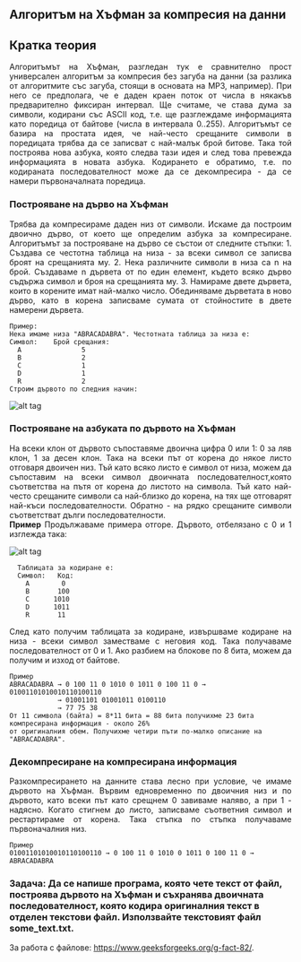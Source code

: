 ## Алгоритъм на Хъфман за компресия на данни

## Кратка теория
<p align="justify">
Алгоритъмът на Хъфман, разгледан тук е сравнително прост универсален алгоритъм за компресия без загуба на данни (за разлика от алгоритмите със загуба, 
стоящи в основата на MP3, например). При него се предполага, че е даден краен поток от числа в някакъв предварително фиксиран интервал. Ще считаме, 
че става дума за символи, кодирани със ASCII код, т.е. ще разглеждаме информацията като поредица от байтове (числа в интервала 0..255). Алгоритъмът 
се базира на простата идея, че най-често срещаните символи в поредицата трябва да се записват с най-малък брой битове. Така той построява нова азбука, 
която следва тази идея и след това превежда информацията в новата азбука. Кодирането е обратимо, т.е. по кодираната последователност може да се декомпресира - 
да се намери първоначалната поредица.
</p>

### Построяване на дърво на Хъфман
<p align="justify">
Трябва да компресираме даден низ от символи. Искаме да построим двоично дърво, от което ще определим азбука за компресиране.
Алгоритъмът за построяване на дърво се състои от следните стъпки:
1. Създава се честотна таблица на низа - за всеки символ се записва броят на срещанията му.
2. Нека различните символи в низа са n на брой. Създаваме n дървета от по един елемент, където всяко дърво съдържа символ и броя на срещанията му.
3. Намираме двете дървета, които в корените имат най-малко число. Обединяваме дърветата в ново дърво, като в корена записваме сумата от стойностите в двете 
намерени дървета.
</p>

```
Пример:
Нека имаме низа "ABRACADABRA". Честотната таблица за низа е:
Символ:    Брой срещания:
  A               5
  B               2
  C               1
  D               1
  R               2
Строим дървото по следния начин:
```

![alt tag](https://github.com/milenaangelova1/DiscreteStructures/blob/master/images/huffman1.png)

### Построяване на азбуката по дървото на Хъфман
<p align="justify">
  На всеки клон от дървото съпоставяме двоична цифра 0 или 1: 0 за ляв клон, 1 за десен клон. Така на всеки път от корена до някое листо отговаря двоичен низ. Тъй като всяко листо е символ от низа, можем да съпоставим на всеки символ двоичната последователност,която съответства на пътя от корена до листото на символа. Тъй като най-често срещаните символи са най-близко до корена, на тях ще отговарят най-къси последователности. Обратно - на рядко срещаните символи съответстват дълги последователности. <br>
  <b>Пример</b>
  Продължаваме примера отгоре. Дървото, отбелязано с 0 и 1 изглежда така:
</p>

![alt tag](https://github.com/milenaangelova1/DiscreteStructures/blob/master/images/huffman2.png)

```
  Таблицата за кодиране е:
  Символ:   Код:
    A        0
    B       100
    C      1010
    D      1011
    R       11
```
<p align="justify">
След като получим таблицата за кодиране, извършваме кодиране на низа - всеки символ заместваме с неговия код. Така получаваме последователност от 0 и 1. Ако разбием на блокове по 8 бита, можем да получим и изход от байтове. 
</p>

```
Пример
ABRACADABRA → 0 100 11 0 1010 0 1011 0 100 11 0 → 01001101010010110100110 
            → 01001101 01001011 0100110
            → 77 75 38
От 11 символа (байта) = 8*11 бита = 88 бита получихме 23 бита компресирана информация - около 26% 
от оригиналния обем. Получихме четири пъти по-малко описание на "ABRACADABRA".
```

### Декомпресиране на компресирана информация
<p align="justify">
Разкомпресирането на данните става лесно при условие, че имаме дървото на Хъфман. Вървим едновременно по двоичния низ и по дървото, като всеки път като срещнем 0 завиваме наляво, а при 1 - надясно. Когато стигнем до листо, записваме съответния символ и рестартираме от корена. Така стъпка по стъпка получаваме първоначалния низ.
</p>

```
Пример
01001101010010110100110 → 0 100 11 0 1010 0 1011 0 100 11 0 → ABRACADABRA
```
### Задача: Да се напише програма, която чете текст от файл, построява дървото на Хъфман и съхранява двоичната последователност, която кодира оригиналния текст в отделен текстови файл. Използвайте текстовият файл some_text.txt.

За работа с файлове: https://www.geeksforgeeks.org/g-fact-82/.
